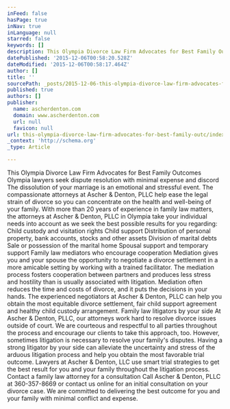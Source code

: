 ```yaml
---
inFeed: false
hasPage: true
inNav: true
inLanguage: null
starred: false
keywords: []
description: This Olympia Divorce Law Firm Advocates for Best Family Outcomes Olympia lawyers seek dispute resolution with minimal expense and discord The dissolution of you
datePublished: '2015-12-06T00:58:20.528Z'
dateModified: '2015-12-06T00:58:17.464Z'
author: []
title: ''
sourcePath: _posts/2015-12-06-this-olympia-divorce-law-firm-advocates-for-best-family-outc.md
published: true
authors: []
publisher:
  name: ascherdenton.com
  domain: www.ascherdenton.com
  url: null
  favicon: null
url: this-olympia-divorce-law-firm-advocates-for-best-family-outc/index.html
_context: 'http://schema.org'
_type: Article

---
```

This Olympia Divorce Law Firm Advocates for Best Family Outcomes Olympia lawyers seek dispute resolution with minimal expense and discord The dissolution of your marriage is an emotional and stressful event. The compassionate attorneys at Ascher & Denton, PLLC help ease the legal strain of divorce so you can concentrate on the health and well-being of your family. With more than 20 years of experience in family law matters, the attorneys at Ascher & Denton, PLLC in Olympia take your individual needs into account as we seek the best possible results for you regarding: Child custody and visitation rights Child support Distribution of personal property, bank accounts, stocks and other assets Division of marital debts Sale or possession of the marital home Spousal support and temporary support Family law mediators who encourage cooperation Mediation gives you and your spouse the opportunity to negotiate a divorce settlement in a more amicable setting by working with a trained facilitator. The mediation process fosters cooperation between partners and produces less stress and hostility than is usually associated with litigation. Mediation often reduces the time and costs of divorce, and it puts the decisions in your hands. The experienced negotiators at Ascher & Denton, PLLC can help you obtain the most equitable divorce settlement, fair child support agreement and healthy child custody arrangement. Family law litigators by your side At Ascher & Denton, PLLC, our attorneys work hard to resolve divorce issues outside of court. We are courteous and respectful to all parties throughout the process and encourage our clients to take this approach, too. However, sometimes litigation is necessary to resolve your family's disputes. Having a strong litigator by your side can alleviate the uncertainty and stress of the arduous litigation process and help you obtain the most favorable trial outcome. Lawyers at Ascher & Denton, LLC use smart trial strategies to get the best result for you and your family throughout the litigation process. Contact a family law attorney for a consultation Call Ascher & Denton, PLLC at 360-357-8669 or contact us online for an initial consultation on your divorce case. We are committed to delivering the best outcome for you and your family with minimal conflict and expense.